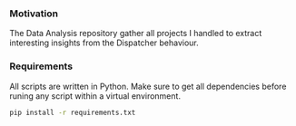 ### Motivation

The Data Analysis repository gather all projects I handled to extract interesting insights from the Dispatcher behaviour.

### Requirements

All scripts are written in Python. Make sure to get all dependencies before runing any script within a virtual environment.

```bash
pip install -r requirements.txt
```
